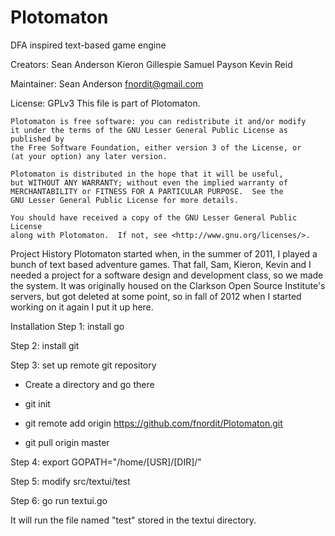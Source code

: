 Plotomaton
==========

DFA inspired text-based game engine

Creators:
Sean Anderson
Kieron Gillespie
Samuel Payson
Kevin Reid

Maintainer:
Sean Anderson
fnordit@gmail.com

License: GPLv3
    This file is part of Plotomaton.

    Plotomaton is free software: you can redistribute it and/or modify
    it under the terms of the GNU Lesser General Public License as published by
    the Free Software Foundation, either version 3 of the License, or
    (at your option) any later version.

    Plotomaton is distributed in the hope that it will be useful,
    but WITHOUT ANY WARRANTY; without even the implied warranty of
    MERCHANTABILITY or FITNESS FOR A PARTICULAR PURPOSE.  See the
    GNU Lesser General Public License for more details.

    You should have received a copy of the GNU Lesser General Public License
    along with Plotomaton.  If not, see <http://www.gnu.org/licenses/>.

Project History
Plotomaton started when, in the summer of 2011, I played a bunch of text based adventure games.
That fall, Sam, Kieron, Kevin and I needed a project for a software design and development class,
so we made the system.  It was originally housed on the Clarkson Open Source Institute's servers,
but got deleted at some point, so in fall of 2012 when I started working on it again I put it up
here.

Installation
Step 1: install go

Step 2: install git

Step 3: set up remote git repository

- Create a directory and go there

- git init

- git remote add origin https://github.com/fnordit/Plotomaton.git

- git pull origin master

Step 4: export GOPATH="/home/[USR]/[DIR]/"

Step 5: modify src/textui/test

Step 6: go run textui.go

It will run the file named "test" stored in the textui directory.

